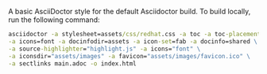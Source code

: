 A basic AsciiDoctor style for the default Asciidoctor build. To build locally, run the following command: 

```cmd
asciidoctor -a stylesheet=assets/css/redhat.css -a toc -a toc-placement=left \
-a icons=font -a docinfodir=assets -a icon-set=fab -a docinfo=shared \
-a source-highlighter="highlight.js" -a icons="font" \
-a iconsdir="assets/images" -a favicon="assets/images/favicon.ico" \
-a sectlinks main.adoc -o index.html
```